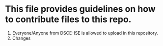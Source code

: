 # This file provides guidelines on how to contribute files to this repo.

1. Everyone/Anyone from DSCE-ISE is allowed to upload in this repository.
2. Changes 